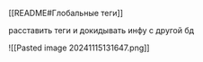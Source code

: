 [[README#Глобальные теги]]

расставить теги и докидывать инфу с другой бд

![[Pasted image 20241115131647.png]]
